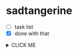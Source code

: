 # sadtangerine
- [ ] task list
- [x] done with that

<details><summary>CLICK ME</summary>
<p>

#### We can hide anything, even code!

    ```ruby
      puts "Hello World"
    ```

</p>
</details>
